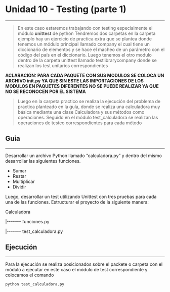 # Unidad 10 - Testing (parte 1)
----
>En este caso estaremos trabajando con testing especialmente el módulo **unittest** de python
>Tendremos dos carpetas en la carpeta ejemplo hay un ejercicio de practica extra que se plantea donde tenemos un módulo principal llamado company el cual tiene un diccionario de elementos y se hace el macheo de un parámetro con el código del país en el diccionario.
>Luego tenemos el otro modulo dentro de la carpeta unittest llamado testlibrarycompany donde se realizan los test unitarios correspondientes

**ACLARACIÓN: PARA CADA PAQUETE CON SUS MODULOS SE COLOCA UN ARCHIVO __init__.py YA QUE SIN ESTE LAS IMPORTACIONES DE LOS MODULOS EN PAQUETES DIFERENTES NO SE PUEDE REALIZAR YA QUE NO SE RECONOCEN POR EL SISTEMA**

>Luego en la carpeta practico se realiza la ejecución del problema de practica planteado en la guía, donde se realiza una calculadora muy básica mediante una clase Calculadora y sus métodos como operaciones. Seguido en el módulo test_calculadora se realizan las operaciones de testeo correspondientes para cada método

## Guia
---

Desarrollar un archivo Python llamado “calculadora.py” y dentro del
mismo desarrollar las siguientes funciones.
* Sumar
* Restar
* Multiplicar
* Dividir

Luego, desarrollar un test utilizando Unittest con tres pruebas para
cada una de las funciones.
Estructurar el proyecto de la siguiente manera:

Calculadora

|------- funciones.py

|------- test_calculadora.py

## Ejecución
---
Para la ejecución se realiza posicionados sobre el packete o carpeta con el módulo a ejecutar en este caso el módulo de test correspondiente y colocamos el comando
~~~
python test_calculadora.py
~~~